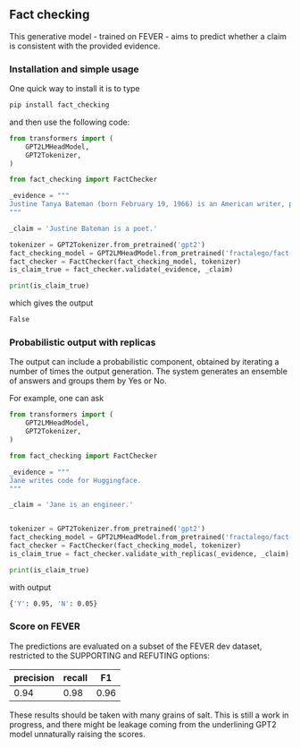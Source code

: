 ## Fact checking

This generative model - trained on FEVER - aims to predict whether a claim is consistent with the provided evidence.


### Installation and simple usage
One quick way to install it is to type

```bash
pip install fact_checking
```

and then use the following code:

```python
from transformers import (
    GPT2LMHeadModel,
    GPT2Tokenizer,
)

from fact_checking import FactChecker

_evidence = """
Justine Tanya Bateman (born February 19, 1966) is an American writer, producer, and actress . She is best known for her regular role as Mallory Keaton on the sitcom Family Ties (1982 -- 1989). Until recently, Bateman ran a production and consulting company, SECTION 5 . In the fall of 2012, she started studying computer science at UCLA.
"""

_claim = 'Justine Bateman is a poet.'

tokenizer = GPT2Tokenizer.from_pretrained('gpt2')
fact_checking_model = GPT2LMHeadModel.from_pretrained('fractalego/fact-checking')
fact_checker = FactChecker(fact_checking_model, tokenizer)
is_claim_true = fact_checker.validate(_evidence, _claim)

print(is_claim_true)
```

which gives the output

```bash
False
```

### Probabilistic output with replicas
The output can include a probabilistic component, obtained by iterating a number of times the output generation.
The system generates an ensemble of answers and groups them by Yes or No.

For example, one can ask
```python
from transformers import (
    GPT2LMHeadModel,
    GPT2Tokenizer,
)

from fact_checking import FactChecker

_evidence = """
Jane writes code for Huggingface.
"""

_claim = 'Jane is an engineer.'


tokenizer = GPT2Tokenizer.from_pretrained('gpt2')
fact_checking_model = GPT2LMHeadModel.from_pretrained('fractalego/fact-checking')
fact_checker = FactChecker(fact_checking_model, tokenizer)
is_claim_true = fact_checker.validate_with_replicas(_evidence, _claim)

print(is_claim_true)

```

with output
```bash
{'Y': 0.95, 'N': 0.05}
```


### Score on FEVER

The predictions are evaluated on a subset of the FEVER dev dataset, 
restricted to the SUPPORTING and REFUTING options:

| precision | recall | F1|
| --- | --- | --- |
|0.94|0.98|0.96|

These results should be taken with many grains of salt. This is still a work in progress, 
and there might be leakage coming from the underlining GPT2 model unnaturally raising the scores.

 
